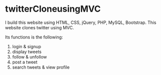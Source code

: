 # twitterCloneusingMVC
I build this website using HTML, CSS, jQuery, PHP, MySQL, Bootstrap. This website clones twitter using MVC. 

Its functions is the following:
 1. login & signup
 2. display tweets
 3. follow & unfollow
 4. post a tweet
 4. search tweets & view profile
 
 
